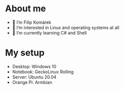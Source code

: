# About me
- 👋 I’m Filip Komárek
- 👀 I’m interested in Linux and operating systems at all
- 🌱 I’m currently learning C# and Shell

# My setup
- Desktop: Windows 10
- Notebook: GeckoLinux Rolling
- Server: Ubuntu 20.04
- Orange Pi: Armbian

<!---
filip2cz/filip2cz is a ✨ special ✨ repository because its `README.md` (this file) appears on your GitHub profile.
You can click the Preview link to take a look at your changes.
--->

